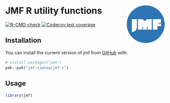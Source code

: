 # JMF R utility functions <img src="man/figures/logo.png" align="right" height="120" alt="JMF" />

<!-- badges: start -->
[![R-CMD-check](https://github.com/jmf-vienna/jmf-r/actions/workflows/R-CMD-check.yaml/badge.svg)](https://github.com/jmf-vienna/jmf-r/actions/workflows/R-CMD-check.yaml)
[![Codecov test coverage](https://codecov.io/gh/jmf-vienna/jmf-r/branch/main/graph/badge.svg)](https://app.codecov.io/gh/jmf-vienna/jmf-r?branch=main)
<!-- badges: end -->

## Installation

You can install the current version of jmf from [GitHub](https://github.com/) with:

``` r
# install.packages("pak")
pak::pak("jmf-vienna/jmf-r")
```

## Usage

``` r
library(jmf)
```


